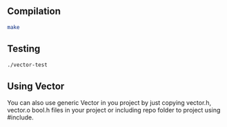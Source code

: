 ## Compilation
```sh
make
```


## Testing
```sh
./vector-test
```

## Using Vector
You can also use generic Vector in you project by just copying vector.h, vector.o bool.h files in your project or including repo folder to project using #include. 